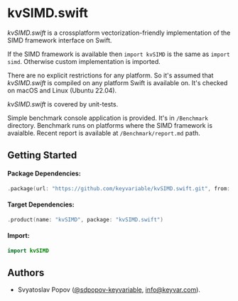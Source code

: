 # kvSIMD.swift

*kvSIMD.swift* is a crossplatform vectorization-friendly implementation of the SIMD framework interface on Swift.

If the SIMD framework is available then `import kvSIMD` is the same as `import simd`.
Otherwise custom implementation is imported.

There are no explicit restrictions for any platform.
So it's assumed that *kvSIMD.swift* is compiled on any platform Swift is available on.
It's checked on macOS and Linux (Ubuntu 22.04).
 
*kvSIMD.swift* is covered by unit-tests.

Simple benchmark console application is provided.
It's in `/Benchmark` directory.
Benchmark runs on platforms where the SIMD framework is avaialble.
Recent report is available at `/Benchmark/report.md` path.


## Getting Started

#### Package Dependencies:
```swift
.package(url: "https://github.com/keyvariable/kvSIMD.swift.git", from: "1.0.0")
```
#### Target Dependencies:
```swift
.product(name: "kvSIMD", package: "kvSIMD.swift")
```
#### Import:
```swift
import kvSIMD
```


## Authors

- Svyatoslav Popov ([@sdpopov-keyvariable](https://github.com/sdpopov-keyvariable), [info@keyvar.com](mailto:info@keyvar.com)).
